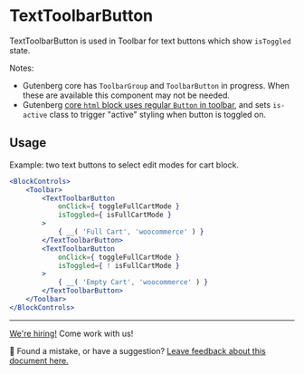 # TextToolbarButton <!-- omit in toc -->

TextToolbarButton is used in Toolbar for text buttons which show `isToggled` state.

Notes:

-   Gutenberg core has `ToolbarGroup` and `ToolbarButton` in progress. When these are available this component may not be needed.
-   Gutenberg [core `html` block uses regular `Button` in toolbar](https://github.com/WordPress/gutenberg/blob/trunk/packages/block-library/src/html/edit.js), and sets `is-active` class to trigger "active" styling when button is toggled on.

## Usage

Example: two text buttons to select edit modes for cart block.

```jsx
<BlockControls>
	<Toolbar>
		<TextToolbarButton
			onClick={ toggleFullCartMode }
			isToggled={ isFullCartMode }
		>
			{ __( 'Full Cart', 'woocommerce' ) }
		</TextToolbarButton>
		<TextToolbarButton
			onClick={ toggleFullCartMode }
			isToggled={ ! isFullCartMode }
		>
			{ __( 'Empty Cart', 'woocommerce' ) }
		</TextToolbarButton>
	</Toolbar>
</BlockControls>
```

<!-- FEEDBACK -->

---

[We're hiring!](https://woocommerce.com/careers/) Come work with us!

🐞 Found a mistake, or have a suggestion? [Leave feedback about this document here.](https://github.com/woocommerce/woocommerce/issues/new?assignees=&labels=type%3A+documentation&template=suggestion-for-documentation-improvement-correction.md&title=Feedback%20on%20./docs/README.md)

<!-- /FEEDBACK -->

